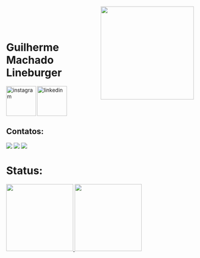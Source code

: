 <img align="right" width="250px" style="margin-top:-20px" src="https://i.ibb.co/GWD7N32/octocat-1699824682417.png">

</br>
</br>

<div dsplay="inline-block">
 
 <h1 align="left">Guilherme Machado Lineburger</h1>
 <a href="https://www.instagram.com/guilhermeluneburger/">
    <img align="left" width="80px" src="https://i.ibb.co/qkGSp1D/instagram.png" alt="instagram" style="vertical-align:top;">
  </a> 
  <a href="https://www.linkedin.com/in/guilherme-machado-lineburger-1b6912218/">
    <img width="80px" src="https://i.ibb.co/RyZx12b/linkedin.png" alt="linkedin" style="vertical-align:top;">
  </a>
</div>

## Contatos:

<div>
<a href="https://www.youtube.com/@NewStageGames" target="_blank"><img loading="lazy" src="https://img.shields.io/badge/YouTube-FF0000?style=for-the-badge&logo=youtube&logoColor=white" target="_blank"></a>
<a href="https://www.twitch.tv/seu-usuário-aqui" target="_blank"><img loading="lazy" src="https://img.shields.io/badge/Twitch-9146FF?style=for-the-badge&logo=twitch&logoColor=white" target="_blank"></a>
<a href = "Lineburgerg@gmail.com"><img loading="lazy" src="https://img.shields.io/badge/Gmail-D14836?style=for-the-badge&logo=gmail&logoColor=white" target="_blank"></a>  
</div>
 
# Status:
</div>
<div>
<a href="https://github.com/lineburgerguilherme">
<img loading="lazy" height="180em" src="https://github-readme-stats.vercel.app/api/top-langs/?username=lineburgerguilherme&layout=compact&langs_count=7&theme=dracula"/>
<img loading="lazy" height="180em" src="https://github-readme-stats.vercel.app/api?username=lineburgerguilherme&show_icons=true&theme=dracula&include_all_commits=true&count_private=true"/>
</div>

